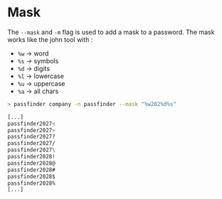 # Mask

The `--mask` and `-m` flag is used to add a mask to a password. The mask works like the john tool with :

* `%w` -> word
* `%s` -> symbols
* `%d` -> digits
* `%l` -> lowercase
* `%u` -> uppercase
* `%a` -> all chars

```bash
> passfinder company -n passfinder --mask "%w202%d%s"

[...]
passfinder2027<
passfinder2027>
passfinder2027?
passfinder2027/
passfinder2027\
passfinder2028!
passfinder2028@
passfinder2028#
passfinder2028$
passfinder2028%
[...]
```